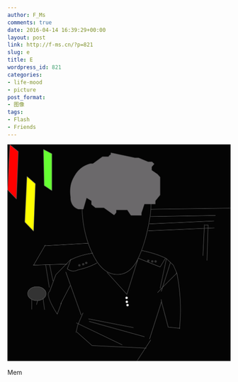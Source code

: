 ```yaml
---
author: F_Ms
comments: true
date: 2016-04-14 16:39:29+00:00
layout: post
link: http://f-ms.cn/?p=821
slug: e
title: E
wordpress_id: 821
categories:
- life-mood
- picture
post_format:
- 图像
tags:
- Flash
- Friends
---
```


![random (8)](/img/post/wp/2016/04/random-8.png)


Mem
